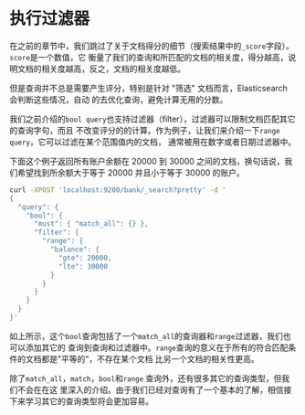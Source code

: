 # 执行过滤器

在之前的章节中，我们跳过了关于文档得分的细节（搜索结果中的`_score`字段）。`score`是一个数值，它
衡量了我们的查询和所匹配的文档的相关度，得分越高，说明文档的相关度越高，反之，文档的相关度越低。

但是查询并不总是需要产生评分，特别是针对 "筛选" 文档而言，Elasticsearch 会判断这些情况，自动
的去优化查询，避免计算无用的分数。

我们之前介绍的`bool query`也支持过滤器（filter），过滤器可以限制文档匹配其它的查询字句，而且
不改变评分的的计算。作为例子，让我们来介绍一下`range query`，它可以过滤在某个范围值内的文档，
通常被用在数字或者日期过滤器中。

下面这个例子返回所有账户余额在 20000 到 30000 之间的文档，换句话说，我们希望找到所余额大于等于
 20000 并且小于等于 30000 的账户。

```sh
curl -XPOST 'localhost:9200/bank/_search?pretty' -d '
{
  "query": {
    "bool": {
      "must": { "match_all": {} },
      "filter": {
        "range": {
          "balance": {
            "gte": 20000,
            "lte": 30000
          }
        }
      }
    }
  }
}'
```
如上所示，这个`bool`查询包括了一个`match_all`的查询器和`range`过滤器，我们也可以添加其它的
查询到查询和过滤器中。`range`查询的意义在于所有的符合匹配条件的文档都是"平等的"，不存在某个文档
比另一个文档的相关性更高。

除了`match_all`，`match`，`bool`和`range` 查询外，还有很多其它的查询类型，但我们不会在在这
里深入的介绍。由于我们已经对查询有了一个基本的了解，相信接下来学习其它的查询类型将会更加容易。